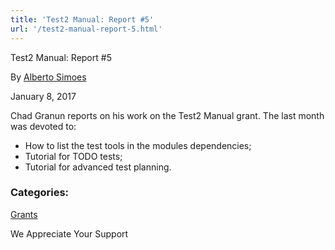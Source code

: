 ```yaml
---
title: 'Test2 Manual: Report #5'
url: '/test2-manual-report-5.html'
---
```


Test2 Manual: Report #5

By [Alberto Simoes](http://blogs.perl.org/users/alberto_simoes/)

January 8, 2017

Chad Granun reports on
his work on the Test2 Manual grant. The last month was
devoted to:

- How to list the test tools in the modules dependencies;
- Tutorial for TODO tests;
- Tutorial for advanced test planning.

### Categories:

[Grants](grants.html)

We Appreciate Your Support
